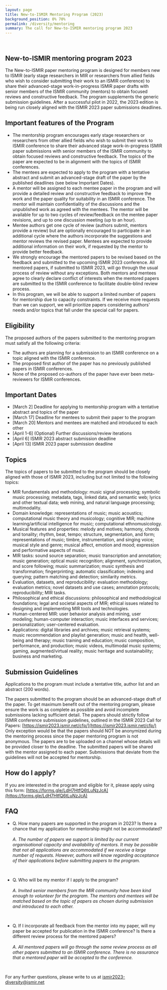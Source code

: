 ```yaml
---
layout: page
title: New-to-ISMIR Mentoring Program (2023)
background_position: 0% 70%
permalink: /diversity/mentoring
summary: The call for New-to-ISMIR mentoring program 2023
---
```

<br>

## New-to-ISMIR mentoring program 2023

The New-to-ISMIR paper mentoring program is designed for members new to ISMIR  (early stage researchers in MIR or researchers from allied fields who wish to consider submitting their work to an ISMIR conference) to share their advanced-stage work-in-progress ISMIR paper drafts with senior members of the ISMIR community (mentors) to obtain focused reviews and constructive feedback. The program supplements the generic submission guidelines. After a successful pilot in 2022, the 2023 edition is being run closely aligned with the ISMIR 2023 paper submissions deadlines.  

## Important features of the Program

* The mentorship program encourages early stage researchers or researchers from other allied fields who wish to submit their work to ISMIR conference to share their advanced stage work-in-progress ISMIR paper submissions with senior members of the ISMIR community to obtain focused reviews and constructive feedback. The topics of the paper are expected to be in alignment with the topics of ISMIR conferences.
* The mentees are expected to apply to the program with a tentative abstract and submit an advanced-stage draft of the paper by the published deadlines (see below Important Dates). 
* A mentor will be assigned to each mentee paper in the program and will provide a detailed review and constructive feedback to improve the work and the paper quality for suitability in an ISMIR conference. The mentor will maintain confidentiality of the discussions and the unpublished work as agreed with the mentees. The mentor will be available for up to two cycles of review/feedback on the mentee paper revisions, and up to one discussion meeting (up to an hour). 
* Mentee authors get one cycle of review (authors submit, mentors provide a review) but are optionally encouraged to participate in an additional cycle where the authors incorporate the suggestions and mentor reviews the revised paper. Mentees are expected to provide additional information on their work, if requested by the mentor to provide better feedback. 
* We strongly encourage the mentored papers to be revised based on the feedback and submitted to the upcoming ISMIR 2023 conference. All mentored papers, if submitted to ISMIR 2023, will go through the usual process of review without any exceptions. Both mentors and mentees agree to clearly declare conflict of interests when the mentored papers are submitted to the ISMIR conference to facilitate double-blind review process. 
* In this program, we will be able to support a limited number of papers for mentorship due to capacity constraints. If we receive more requests than we can support, we will prioritize papers considering authors' needs and/or topics that fall under the special call for papers. 


## Eligibility

The proposed authors of the papers submitted to the mentoring program must satisfy all the following criteria: 
 
* The authors are planning for a submission to an ISMIR conference on a topic aligned with the ISMIR conference. 
* The proposed first author of the paper has no previously published papers in ISMIR conferences.  
* None of the proposed co-authors of the paper have ever been meta-reviewers for ISMIR conferences.
       
## Important Dates

  * [March 2] Deadline for applying to mentorship program with a tentative abstract and topics of the paper
  * [March 17] Deadline for mentees to submit their paper to the program
  * [March 20] Mentors and mentees are matched and introduced to each other
  * [April 1-6] (Optional) Further discussions/review iterations
  * [April 6] ISMIR 2023 abstract submission deadline
  * [April 13] ISMIR 2023 paper submission deadline
    
## Topics

The topics of papers to be submitted to the program should be closely aligned with those of ISMIR 2023, including but not limited to the following topics: 

* MIR fundamentals and methodology: music signal processing; symbolic music processing; metadata, tags, linked data, and semantic web; lyrics and other textual data; web mining, and natural language processing; multimodality.
* Domain knowledge: representations of music; music acoustics; computational music theory and musicology; cognitive MIR; machine learning/artificial intelligence for music; computational ethnomusicology.
* Musical features and properties: melody and motives; harmony, chords and tonality; rhythm, beat, tempo; structure, segmentation, and form; representations of music; timbre, instrumentation, and singing voice; musical style and genre; musical affect, emotion and mood; expression and performative aspects of music.
* MIR tasks: sound source separation; music transcription and annotation; music generation; optical music recognition; alignment, synchronization, and score following; music summarization; music synthesis and transformation; fingerprinting; automatic classification; indexing and querying; pattern matching and detection; similarity metrics.
* Evaluation, datasets, and reproducibility: evaluation methodology; evaluation metrics; novel datasets and use cases; annotation protocols; reproducibility; MIR tasks.
* Philosophical and ethical discussions: philosophical and methodological foundations; legal and societal aspects of MIR; ethical issues related to designing and implementing MIR tools and technologies.
* Human-centered MIR: user behavior analysis and mining, user modeling; human-computer interaction; music interfaces and services; personalization; user-centered evaluation.
* Applications: digital libraries and archives; music retrieval systems; music recommendation and playlist generation; music and health, well-being and therapy; music training and education; music composition, performance, and production; music videos, multimodal music systems; gaming, augmented/virtual reality; music heritage and sustainability; business and marketing.
  
## Submission Guidelines

Applications to the program must include a tentative title, author list and an abstract (200 words). 

The papers submitted to the program should be an advanced-stage draft of the paper. To get maximum benefit out of the mentoring program, please ensure the work is as complete as possible and avoid incomplete submissions lacking sufficient detail. The papers should strictly follow ISMIR conference submission guidelines, outlined in the ISMIR 2023 Call for Papers: [https://ismir2023.ismir.net/cfp/](https://ismir2023.ismir.net/cfp/) Only exception would be that the papers should NOT be anonymized during the mentoring process since the paper mentoring program is not anonymous. The papers are to be uploaded on a channel whose details will be provided closer to the deadline. The submitted papers will be shared with the mentor assigned to each paper. Submissions that deviate from the guidelines will not be accepted for mentorship. 

  
## How do I apply?

If you are interested in the program and eligible for it, please apply using this form: [https://forms.gle/LdH7HtfQ6tLuNzJcA](https://forms.gle/LdH7HtfQ6tLuNzJcA)
 
## FAQ

* Q. How many papers are supported in the program in 2023? Is there a chance that my application for mentorship might not be accommodated? 
<br> <br> *A. The number of papers we support is limited by our current organisational capacity and availability of mentors. It may be possible that not all applications are accommodated if we receive a large number of requests. However, authors will know regarding acceptance of their applications before submitting papers to the program.* 
<br>

* Q. Who will be my mentor if I apply to the program? 
<br> <br> *A. Invited senior members from the MIR community have been kind enough to volunteer for the program. The mentors and mentees will be matched based on the topic of papers as chosen during submission and introduced to each other.*
<br>

* Q. If I incorporate all feedback from the mentor into my paper, will my paper be accepted for publication in the ISMIR conference? Is there a different review process for the mentored papers? 
<br> <br> *A. All mentored papers will go through the same review process as all other papers submitted to an ISMIR conference. There is no assurance that a mentored paper will be accepted to the conference.*
<br>

For any further questions, please write to us at [ismir2023-diversity@ismir.net](mailto:ismir2023-diversity@ismir.net)
